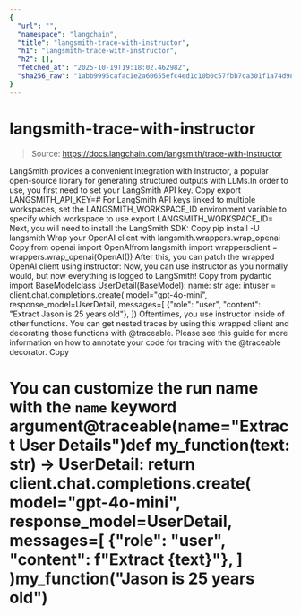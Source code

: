 ```yaml
---
{
  "url": "",
  "namespace": "langchain",
  "title": "langsmith-trace-with-instructor",
  "h1": "langsmith-trace-with-instructor",
  "h2": [],
  "fetched_at": "2025-10-19T19:18:02.462982",
  "sha256_raw": "1abb9995cafac1e2a60655efc4ed1c10b0c57fbb7ca301f1a74d988855bf575b"
}
---
```


# langsmith-trace-with-instructor

> Source: https://docs.langchain.com/langsmith/trace-with-instructor

LangSmith provides a convenient integration with Instructor, a popular open-source library for generating structured outputs with LLMs.In order to use, you first need to set your LangSmith API key.
Copy
export LANGSMITH_API_KEY=<your-api-key># For LangSmith API keys linked to multiple workspaces, set the LANGSMITH_WORKSPACE_ID environment variable to specify which workspace to use.export LANGSMITH_WORKSPACE_ID=<your-workspace-id>
Next, you will need to install the LangSmith SDK:
Copy
pip install -U langsmith
Wrap your OpenAI client with langsmith.wrappers.wrap_openai
Copy
from openai import OpenAIfrom langsmith import wrappersclient = wrappers.wrap_openai(OpenAI())
After this, you can patch the wrapped OpenAI client using instructor:
Now, you can use instructor as you normally would, but now everything is logged to LangSmith!
Copy
from pydantic import BaseModelclass UserDetail(BaseModel): name: str age: intuser = client.chat.completions.create( model="gpt-4o-mini", response_model=UserDetail, messages=[ {"role": "user", "content": "Extract Jason is 25 years old"}, ])
Oftentimes, you use instructor inside of other functions.
You can get nested traces by using this wrapped client and decorating those functions with @traceable.
Please see this guide for more information on how to annotate your code for tracing with the @traceable decorator.
Copy
# You can customize the run name with the `name` keyword argument@traceable(name="Extract User Details")def my_function(text: str) -> UserDetail: return client.chat.completions.create( model="gpt-4o-mini", response_model=UserDetail, messages=[ {"role": "user", "content": f"Extract {text}"}, ] )my_function("Jason is 25 years old")